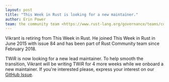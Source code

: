 ```yaml
---
layout: post
title: "This Week in Rust is looking for a new maintainer."
author: Erin Power
team: the community team <https://www.rust-lang.org/governance/teams/community>
---
```


Vikrant is retiring from This Week in Rust. He joined This Week in Rust in June 2015 with issue 84 and has been part of Rust Community team since February 2018.

TWiR is now looking for a new lead maintainer. To help smooth the transition, Vikrant will be writing TWiR for 4 more weeks while we onboard a new maintainer. If you're interested please, express your interest on our [GitHub Issue](https://github.com/emberian/this-week-in-rust/issues/1167).
